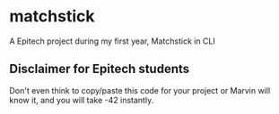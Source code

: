 # matchstick
A Epitech project during my first year, Matchstick in CLI

## Disclaimer for Epitech students
Don't even think to copy/paste this code for your project or Marvin will know it, and you will take -42 instantly.
